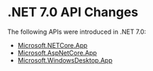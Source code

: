 # .NET 7.0 API Changes

The following APIs were introduced in .NET 7.0:

- [Microsoft.NETCore.App](./Microsoft.NETCore.App/7.0.0.md)
- [Microsoft.AspNetCore.App](./Microsoft.AspNetCore.App/7.0.0.md)
- [Microsoft.WindowsDesktop.App](./Microsoft.WindowsDesktop.App/7.0.0.md)
